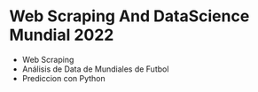 # Web Scraping And DataScience Mundial 2022

- Web Scraping
- Análisis de Data de Mundiales de Futbol
- Prediccion con Python
